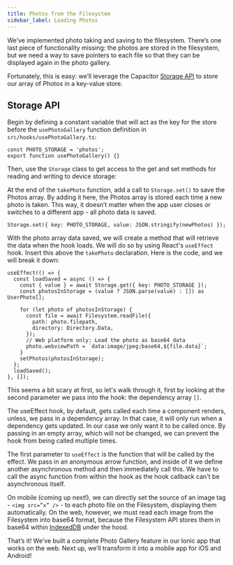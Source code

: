 ```yaml
---
title: Photos from the Filesystem
sidebar_label: Loading Photos
---
```


<head>
  <title>Loading Photos from the Filesystem Using A Key-Value Store</title>
  <meta
    name="description"
    content="We’ve implemented photo taking and saving to the filesystem, now learn how Ionic leverages Capacitor Storage API for loading our photos in a key-value store."
  />
</head>

We’ve implemented photo taking and saving to the filesystem. There’s one last piece of functionality missing: the photos are stored in the filesystem, but we need a way to save pointers to each file so that they can be displayed again in the photo gallery.

Fortunately, this is easy: we’ll leverage the Capacitor [Storage API](https://capacitor.ionicframework.com/docs/apis/storage) to store our array of Photos in a key-value store.

## Storage API

Begin by defining a constant variable that will act as the key for the store before the `usePhotoGallery` function definition in `src/hooks/usePhotoGallery.ts`:

```tsx
const PHOTO_STORAGE = 'photos';
export function usePhotoGallery() {}
```

Then, use the `Storage` class to get access to the get and set methods for reading and writing to device storage:

At the end of the `takePhoto` function, add a call to `Storage.set()` to save the Photos array. By adding it here, the Photos array is stored each time a new photo is taken. This way, it doesn’t matter when the app user closes or switches to a different app - all photo data is saved.

```tsx
Storage.set({ key: PHOTO_STORAGE, value: JSON.stringify(newPhotos) });
```

With the photo array data saved, we will create a method that will retrieve the data when the hook loads. We will do so by using React's `useEffect` hook. Insert this above the `takePhoto` declaration. Here is the code, and we will break it down:

```tsx
useEffect(() => {
  const loadSaved = async () => {
    const { value } = await Storage.get({ key: PHOTO_STORAGE });
    const photosInStorage = (value ? JSON.parse(value) : []) as UserPhoto[];

    for (let photo of photosInStorage) {
      const file = await Filesystem.readFile({
        path: photo.filepath,
        directory: Directory.Data,
      });
      // Web platform only: Load the photo as base64 data
      photo.webviewPath = `data:image/jpeg;base64,${file.data}`;
    }
    setPhotos(photosInStorage);
  };
  loadSaved();
}, []);
```

This seems a bit scary at first, so let's walk through it, first by looking at the second parameter we pass into the hook: the dependency array `[]`.

The useEffect hook, by default, gets called each time a component renders, unless, we pass in a dependency array. In that case, it will only run when a dependency gets updated. In our case we only want it to be called once. By passing in an empty array, which will not be changed, we can prevent the hook from being called multiple times.

The first parameter to `useEffect` is the function that will be called by the effect. We pass in an anonymous arrow function, and inside of it we define another asynchronous method and then immediately call this. We have to call the async function from within the hook as the hook callback can't be asynchronous itself.

On mobile (coming up next!), we can directly set the source of an image tag - `<img src=”x” />` - to each photo file on the Filesystem, displaying them automatically. On the web, however, we must read each image from the Filesystem into base64 format, because the Filesystem API stores them in base64 within [IndexedDB](https://developer.mozilla.org/en-US/docs/Web/API/IndexedDB_API) under the hood.

That’s it! We’ve built a complete Photo Gallery feature in our Ionic app that works on the web. Next up, we’ll transform it into a mobile app for iOS and Android!
